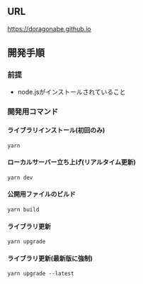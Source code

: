 ## URL
https://doragonabe.github.io

## 開発手順
### 前提
- node.jsがインストールされていること
### 開発用コマンド
#### ライブラリインストール(初回のみ)
```
yarn
```
#### ローカルサーバー立ち上げ(リアルタイム更新)
```
yarn dev
```
#### 公開用ファイルのビルド
```
yarn build
```
#### ライブラリ更新
```
yarn upgrade
```
#### ライブラリ更新(最新版に強制)
```
yarn upgrade --latest
```

